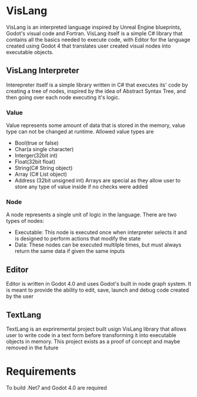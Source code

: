 # VisLang
VisLang is an interpreted language inspired by Unreal Engine blueprints, Godot's visual code and Fortran.
VisLang itself is a simple C# library that contains all the basics needed to execute code, with Editor for the language created using Godot 4 that translates user created visual nodes into executable objects.
## VisLang Interpreter
Interepreter itself is a simple library written in C# that executes its' code by creating a tree of nodes, inspired by the idea of Abstract Syntax Tree, and then going over each node executing it's logic.
### Value
Value represents some amount of data that is stored in the memory, value type can not be changed at runtime. 
Allowed value types are 
* Bool(true or false)
* Char(a single character)
* Interger(32bit int)
* Float(32bit float)
* String(C# String object)
* Array (C# List object)
* Address (32bit unsigned int)
  Arrays are special as they allow user to store any type of value inside if no checks were added
### Node
A node represents a single unit of logic in the language. There are two types of nodes:
* Executable: This node is executed once when interpreter selects it and is designed to perform actions that modify the state
* Data: These nodes can be executed multilple times, but must always return the same data if given the same inputs
## Editor
Editor is written in Godot 4.0 and uses Godot's built in node graph system. It is meant to provide the ability to edit, save, launch and debug code created by the user
## TextLang
TextLang is an expriremental project built usign VisLang library that allows user to write code in a text form before transforming it into executable objects in memory. This project exists as a proof of concept and maybe removed in the future

# Requirements 
To build .Net7 and Godot 4.0 are required
